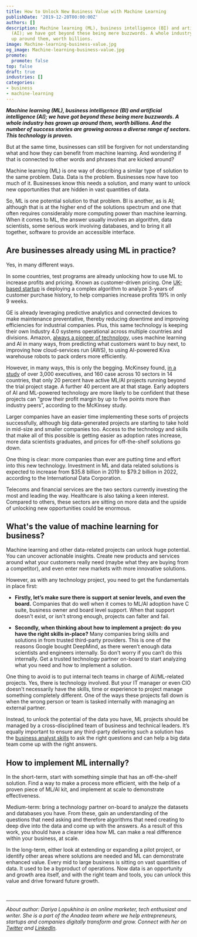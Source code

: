 ```yaml
---
title: How to Unlock New Business Value with Machine Learning
publishDate: '2019-12-20T00:00:00Z'
authors: []
description: Machine learning (ML), business intelligence (BI) and artificial intelligence
  (AI); we have got beyond these being mere buzzwords. A whole industry has grown
  up around them, worth billions.
image: Machine-learning-business-value.jpg
og_image: Machine-learning-business-value.jpg
promote:
  promote: false
top: false
draft: true
industries: []
categories:
- business
- machine-learning
---
```

***Machine learning (ML), business intelligence (BI) and artificial intelligence (AI); we have got beyond these being mere buzzwords. A whole industry has grown up around them, worth billions. And the number of success stories are growing across a diverse range of sectors. This technology is proven.***

But at the same time, businesses can still be forgiven for not understanding what and how they can benefit from machine learning. And wondering if that is connected to other words and phrases that are kicked around?

Machine learning (ML) is one way of describing a similar type of solution to the same problem. Data. Data is the problem. Businesses now have too much of it. Businesses know this needs a solution, and many want to unlock new opportunities that are hidden in vast quantities of data.

So, ML is one potential solution to that problem. BI is another, as is AI; although that is at the higher end of the solutions spectrum and one that often requires considerably more computing power than machine learning. When it comes to ML, the answer usually involves an algorithm, data scientists, some serious work involving databases, and to bring it all together, software to provide an accessible interface.

## Are businesses already using ML in practice?

Yes, in many different ways.

In some countries, test programs are already unlocking how to use ML to increase profits and pricing. Known as customer-driven pricing. One <a href="https://www.bubo.ai/" target="_blank">UK-based startup</a> is deploying a complex algorithm to analyze 3-years of customer purchase history, to help companies increase profits 19% in only 9 weeks.

GE is already leveraging predictive analytics and connected devices to make maintenance preventative, thereby reducing downtime and improving efficiencies for industrial companies. Plus, this same technology is keeping their own Industry 4.0 systems operational across multiple countries and divisions. Amazon, <a href="https://www.mckinsey.com/business-functions/mckinsey-analytics/our-insights/how-to-make-ai-work-for-your-business" target="_blank">always a pioneer of technology</a>, uses machine learning and AI in many ways, from predicting what customers want to buy next, to improving how cloud-services run (AWS), to using AI-powered Kiva warehouse robots to pack orders more efficiently.

However, in many ways, this is only the begging. McKinsey found, <a href="https://www.mckinsey.com/business-functions/mckinsey-analytics/our-insights/how-to-make-ai-work-for-your-business" target="_blank">in a study</a> of over 3,000 executives, and 160 case across 10 sectors in 14 countries, that only 20 percent have active ML/AI projects running beyond the trial project stage. A further 40 percent are at that stage. Early adopters of AI and ML-powered technology are more likely to be confident that these projects can “grow their profit margin by up to five points more than industry peers”, according to the McKinsey study.

Larger companies have an easier time implementing these sorts of projects successfully, although big data-generated projects are starting to take hold in mid-size and smaller companies too. Access to the technology and skills that make all of this possible is getting easier as adoption rates increase, more data scientists graduates, and prices for off-the-shelf solutions go down.

One thing is clear: more companies than ever are putting time and effort into this new technology. Investment in ML and data related solutions is expected to increase from $35.8 billion in 2019 to $79.2 billion in 2022, according to the International Data Corporation.

Telecoms and financial services are the two sectors currently investing the most and leading the way. Healthcare is also taking a keen interest. Compared to others, these sectors are sitting on more data and the upside of unlocking new opportunities could be enormous.

## What's the value of machine learning for business?

Machine learning and other data-related projects can unlock huge potential. You can uncover actionable insights. Create new products and services around what your customers really need (maybe what they are buying from a competitor), and even enter new markets with more innovative solutions.

However, as with any technology project, you need to get the fundamentals in place first:

* **Firstly, let’s make sure there is support at senior levels, and even the board.** Companies that do well when it comes to ML/AI adoption have C suite, business owner and board level support. When that support doesn't exist, or isn't strong enough, projects can falter and fail.

* **Secondly, when thinking about how to implement a project: do you have the right skills in-place?** Many companies bring skills and solutions in from trusted third-party providers. This is one of the reasons Google bought DeepMind, as there weren’t enough data scientists and engineers internally. So don't worry if you can’t do this internally. Get a trusted technology partner on-board to start analyzing what you need and how to implement a solution.

One thing to avoid is to put internal tech teams in charge of AI/ML-related projects. Yes, there is technology involved. But your IT manager or even CIO doesn't necessarily have the skills, time or experience to project manage something completely different. One of the ways these projects fall down is when the wrong person or team is tasked internally with managing an external partner.

Instead, to unlock the potential of the data you have, ML projects should be managed by a cross-disciplined team of business and technical leaders. It’s equally important to ensure any third-party delivering such a solution has the <a href="https://anadea.info/guides/business-analyst-role" target="_blank">business analyst skills</a> to ask the right questions and can help a big data team come up with the right answers.

## How to implement ML internally?

In the short-term, start with something simple that has an off-the-shelf solution. Find a way to make a process more efficient, with the help of a proven piece of ML/AI kit, and implement at scale to demonstrate effectiveness.

Medium-term: bring a technology partner on-board to analyze the datasets and databases you have. From these, gain an understanding of the questions that need asking and therefore algorithms that need creating to deep dive into the data and come up with the answers. As a result of this work, you should have a clearer idea how ML can make a real difference within your business, at scale.

In the long-term, either look at extending or expanding a pilot project, or identify other areas where solutions are needed and ML can demonstrate enhanced value. Every mid to large business is sitting on vast quantities of data. It used to be a byproduct of operations. Now data is an opportunity and growth area itself, and with the right team and tools, you can unlock this value and drive forward future growth.


<br />

---
*About author: Dariya Lopukhina is an online marketer, tech enthusiast and writer. She is a part of the Anadea team where we help entrepreneurs, startups and companies digitally transform and grow. Connect with her on <a href="https://twitter.com/DariyaLopukhina" rel="nofollow" target="_blank">Twitter</a> and <a href="https://www.linkedin.com/in/dariyalopukhina/" rel="nofollow" target="_blank">LinkedIn</a>.*
